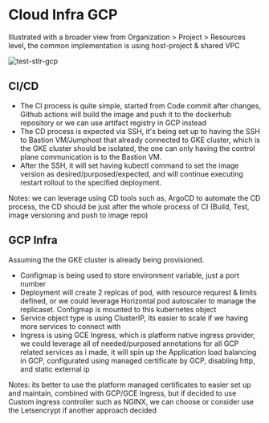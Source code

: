# Cloud Infra GCP

Illustrated with a broader view from Organization > Project > Resources level, the common implementation is using host-project & shared VPC

![test-stlr-gcp](https://github.com/user-attachments/assets/c6900cd7-5e39-4818-8156-2052cb51bf49)

## CI/CD

- The CI process is quite simple, started from Code commit after changes, Github actions will build the image and push it to the dockerhub repository or we can use artifact registry in GCP instead
- The CD process is expected via SSH, it's being set up to having the SSH to Bastion VM/Jumphost that already connected to GKE cluster, which is the GKE cluster should be isolated, the one can only having the control plane communication is to the Bastion VM.
- After the SSH, it will set having kubectl command to set the image version as desired/purposed/expected, and will continue executing restart rollout to the specified deployment.

Notes: we can leverage using CD tools such as, ArgoCD to automate the CD process, the CD should be just after the whole process of CI (Build, Test, image versioning and push to image repo)


## GCP Infra

Assuming the the GKE cluster is already being provisioned.

- Configmap is being used to store environment variable, just a port number
- Deployment will create 2 replcas of pod, with resource requrest & limits defined, or we could leverage Horizontal pod autoscaler to manage the replicaset. Configmap is mounted to this kubernetes object
- Service object type is using ClusterIP, its easier to scale if we having more services to connect with
- Ingress is using GCE Ingress, which is platform native ingress provider, we could leverage all of needed/purposed annotations for all GCP related services as i made, it will spin up the Application load balancing in GCP, configurated using managed certificate by GCP, disabling http, and static external ip

Notes: its better to use the platform managed certificates to easier set up and maintain, combined with GCP/GCE Ingress, but if decided to use Custom ingress controller such as NGINX, we can choose or consider use the Letsencrypt if another approach decided

